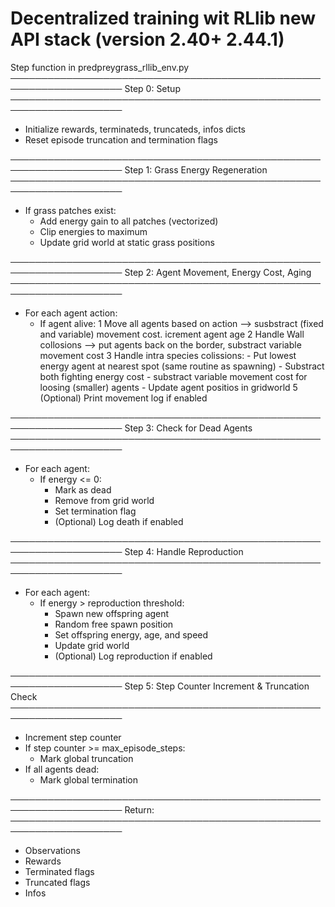 # Decentralized training wit RLlib new API stack (version 2.40+ 2.44.1)

Step function in predpreygrass_rllib_env.py
────────────────────────────────────────────────────────────────────
Step 0: Setup
────────────────────────────────────────────────────────────────────
- Initialize rewards, terminateds, truncateds, infos dicts
- Reset episode truncation and termination flags

────────────────────────────────────────────────────────────────────
Step 1: Grass Energy Regeneration
────────────────────────────────────────────────────────────────────
- If grass patches exist:
    - Add energy gain to all patches (vectorized)
    - Clip energies to maximum
    - Update grid world at static grass positions

────────────────────────────────────────────────────────────────────
Step 2: Agent Movement, Energy Cost, Aging
────────────────────────────────────────────────────────────────────
- For each agent action:
    - If agent alive:
        1 Move all agents based on action --> susbstract (fixed and variable) movement cost. icrement agent age
        2 Handle Wall collosions --> put agents back on the border, substract variable movement cost
        3 Handle intra species colissions:
            - Put lowest energy agent at nearest spot (same routine as spawning)
            - Substract both fighting energy cost
            - substract variable movement cost for loosing (smaller) agents
            - Update agent positios in gridworld
        5 (Optional) Print movement log if enabled

────────────────────────────────────────────────────────────────────
Step 3: Check for Dead Agents
────────────────────────────────────────────────────────────────────
- For each agent:
    - If energy <= 0:
        - Mark as dead
        - Remove from grid world
        - Set termination flag
        - (Optional) Log death if enabled

────────────────────────────────────────────────────────────────────
Step 4: Handle Reproduction
────────────────────────────────────────────────────────────────────
- For each agent:
    - If energy > reproduction threshold:
        - Spawn new offspring agent
        - Random free spawn position
        - Set offspring energy, age, and speed
        - Update grid world
        - (Optional) Log reproduction if enabled

────────────────────────────────────────────────────────────────────
Step 5: Step Counter Increment & Truncation Check
────────────────────────────────────────────────────────────────────
- Increment step counter
- If step counter >= max_episode_steps:
    - Mark global truncation
- If all agents dead:
    - Mark global termination

────────────────────────────────────────────────────────────────────
Return:
────────────────────────────────────────────────────────────────────
- Observations
- Rewards
- Terminated flags
- Truncated flags
- Infos
